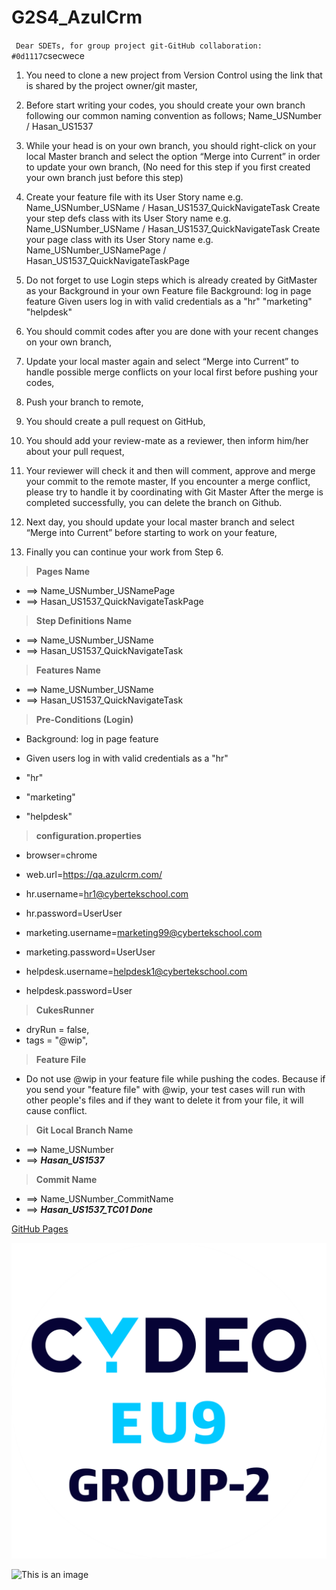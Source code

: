 # G2S4_AzulCrm
` Dear SDETs, for group project git-GitHub collaboration:` 
`#0d1117`csecwece
1. You need to clone a new project from Version Control using the link that is shared by the project
owner/git master,

2. Before start writing your codes, you should create your own branch following our common
naming convention as follows;
Name_USNumber / Hasan_US1537

3. While your head is on your own branch, you should right-click on your local Master branch and
select the option “Merge into Current” in order to update your own branch, (No need for this
step if you first created your own branch just before this step)

4. Create your feature file with its User Story name e.g.
Name_USNumber_USName / Hasan_US1537_QuickNavigateTask
Create your step defs class with its User Story name e.g.
Name_USNumber_USName / Hasan_US1537_QuickNavigateTask
Create your page class with its User Story name e.g.
Name_USNumber_USNamePage / Hasan_US1537_QuickNavigateTaskPage

5. Do not forget to use Login steps which is already created by GitMaster as your Background
in your own Feature file
Background: log in page feature
Given users log in with valid credentials as a "hr"
                                               "marketing"
                                               "helpdesk"

6. You should commit codes after you are done with your recent changes on your own branch,

7. Update your local master again and select “Merge into Current” to handle possible merge
conflicts on your local first before pushing your codes,

8. Push your branch to remote,

9. You should create a pull request on GitHub,

10. You should add your review-mate as a reviewer, then inform him/her about your pull request,

11. Your reviewer will check it and then will comment, approve and merge your commit to the
remote master,
If you encounter a merge conflict, please try to handle it by coordinating with Git Master
After the merge is completed successfully, you can delete the branch on Github.

12. Next day, you should update your local master branch and select “Merge into Current”
before starting to work on your feature,

13. Finally you can continue your work from Step 6.



>**Pages Name**	
>
   - ==> Name_USNumber_USNamePage
   - ==> Hasan_US1537_QuickNavigateTaskPage


>**Step Definitions Name**
>
   - ==> Name_USNumber_USName
   - ==> Hasan_US1537_QuickNavigateTask
    
    
>**Features Name** 
>
   - ==> Name_USNumber_USName
   - ==> Hasan_US1537_QuickNavigateTask


>**Pre-Conditions (Login)**
>
   - Background: log in page feature
   - Given users log in with valid credentials as a "hr"  
    
   - "hr"    
   - "marketing"
   - "helpdesk"


>**configuration.properties**
>
   - browser=chrome
   - web.url=https://qa.azulcrm.com/

   - hr.username=hr1@cybertekschool.com
   - hr.password=UserUser

   - marketing.username=marketing99@cybertekschool.com
   - marketing.password=UserUser

   - helpdesk.username=helpdesk1@cybertekschool.com
   - helpdesk.password=User


>**CukesRunner**
>
   - dryRun = false,
   - tags = "@wip",


>**Feature File**
>
- Do not use @wip in your feature file while pushing the codes.
Because if you send your "feature file" with @wip, your test
cases will run with other people's files and if they want to
delete it from your file, it will cause conflict.


>**Git Local Branch Name**
>
   - ==> Name_USNumber
   - ==> ***Hasan_US1537***


>**Commit Name**
>
   - ==> Name_USNumber_CommitName
   - ==> ***Hasan_US1537_TC01 Done***

[GitHub Pages](https://github.com/hsnakd/G2S4_AzulCrm)

![This is an image](https://github.com/hsnakd/G2S4_AzulCrm/blob/master/CYDEO.png)

![This is an image](https://myoctocat.com/assets/images/base-octocat.svg)
